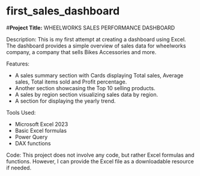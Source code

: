 # first_sales_dashboard

#**Project Title:** WHEELWORKS SALES PERFORMANCE DASHBOARD

Description:
This is my first attempt at creating a dashboard using Excel. The dashboard provides a simple overview of sales data for wheelworks company, a company that sells Bikes Accessories and more.

Features:
* A sales summary section with Cards displaying Total sales, Average sales, Total items sold and Profit percentage.
* Another section showcasing the Top 10 selling products.
* A sales by region section visualizing sales data by region.
* A section for displaying the yearly trend.

Tools Used:
* Microsoft Excel 2023
* Basic Excel formulas
* Power Query
* DAX functions

Code:
This project does not involve any code, but rather Excel formulas and functions. However, I can provide the Excel file as a downloadable resource if needed.
